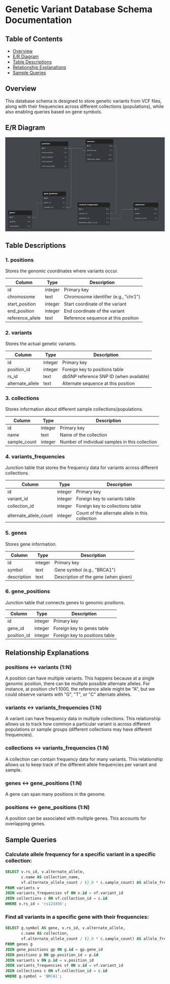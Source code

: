 # Genetic Variant Database Schema Documentation

## Table of Contents
- [Overview](#overview)
- [E/R Diagram](#er-diagram)
- [Table Descriptions](#table-descriptions)
- [Relationship Explanations](#relationship-explanations)
- [Sample Queries](#sample-queries)

## Overview

This database schema is designed to store genetic variants from VCF files, along with their frequencies across different collections (populations), while also enabling queries based on gene symbols.
## E/R Diagram

![Database e/r diagram](ERschema.png "Title")

## Table Descriptions

### 1. positions
Stores the genomic coordinates where variants occur.

| Column | Type | Description |
|--------|------|-------------|
| id | integer | Primary key |
| chromosome | text | Chromosome identifier (e.g., "chr1") |
| start_position | integer | Start coordinate of the variant |
| end_position | integer | End coordinate of the variant |
| reference_allele | text | Reference sequence at this position |

### 2. variants
Stores the actual genetic variants.

| Column | Type | Description |
|--------|------|-------------|
| id | integer | Primary key |
| position_id | integer | Foreign key to positions table |
| rs_id | text | dbSNP reference SNP ID (when available) |
| alternate_allele | text | Alternate sequence at this position |

### 3. collections
Stores information about different sample collections/populations.

| Column | Type | Description |
|--------|------|-------------|
| id | integer | Primary key |
| name | text | Name of the collection |
| sample_count | integer | Number of individual samples in this collection |

### 4. variants_frequencies
Junction table that stores the frequency data for variants across different collections.

| Column | Type | Description |
|--------|------|-------------|
| id | integer | Primary key |
| variant_id | integer | Foreign key to variants table |
| collection_id | integer | Foreign key to collections table |
| alternate_allele_count | integer | Count of the alternate allele in this collection |

### 5. genes
Stores gene information.

| Column | Type | Description |
|--------|------|-------------|
| id | integer | Primary key |
| symbol | text | Gene symbol (e.g., "BRCA1") |
| description | text | Description of the gene (when given)|

### 6. gene_positions
Junction table that connects genes to genomic positions.

| Column | Type | Description |
|--------|------|-------------|
| id | integer | Primary key |
| gene_id | integer | Foreign key to genes table |
| position_id | integer | Foreign key to positions table |

## Relationship Explanations

### positions ↔ variants (1:N)
A position can have multiple variants. This happens because at a single genomic position, there can be multiple possible alternate alleles. For instance, at position chr1:1000, the reference allele might be "A", but we could observe variants with "G", "T", or "C" alternate alleles.

### variants ↔ variants_frequencies (1:N)
A variant can have frequency data in multiple collections. This relationship allows us to track how common a particular variant is across different populations or sample groups (different collections may have different frequencies).

### collections ↔ variants_frequencies (1:N)
A collection can contain frequency data for many variants. This relationship allows us to keep track of the different allele frequencies per variant and sample.

### genes ↔ gene_positions (1:N)
A gene can span many positions in the genome.

### positions ↔ gene_positions (1:N)
A position can be associated with multiple genes. This accounts for overlapping genes.

## Sample Queries

### Calculate allele frequency for a specific variant in a specific collection:
```sql
SELECT v.rs_id, v.alternate_allele, 
       c.name AS collection_name,
       vf.alternate_allele_count / (2.0 * c.sample_count) AS allele_frequency
FROM variants v
JOIN variants_frequencies vf ON v.id = vf.variant_id
JOIN collections c ON vf.collection_id = c.id
WHERE v.rs_id = 'rs123456';
```

### Find all variants in a specific gene with their frequencies:
```sql
SELECT g.symbol AS gene, v.rs_id, v.alternate_allele,
       c.name AS collection,
       vf.alternate_allele_count / (2.0 * c.sample_count) AS allele_frequency
FROM genes g
JOIN gene_positions gp ON g.id = gp.gene_id
JOIN positions p ON gp.position_id = p.id
JOIN variants v ON p.id = v.position_id
JOIN variants_frequencies vf ON v.id = vf.variant_id
JOIN collections c ON vf.collection_id = c.id
WHERE g.symbol = 'BRCA1';
```
